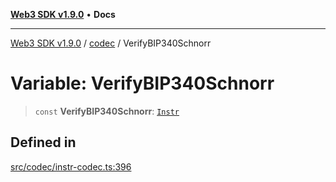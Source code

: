 [**Web3 SDK v1.9.0**](../../../README.md) • **Docs**

***

[Web3 SDK v1.9.0](../../../globals.md) / [codec](../README.md) / VerifyBIP340Schnorr

# Variable: VerifyBIP340Schnorr

> `const` **VerifyBIP340Schnorr**: [`Instr`](../type-aliases/Instr.md)

## Defined in

[src/codec/instr-codec.ts:396](https://github.com/Mystic-Nayy/alephium-web3/blob/ee41f5e0e7d7fb0b155fe62f05b2ac03772895ca/packages/web3/src/codec/instr-codec.ts#L396)
